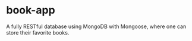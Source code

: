 # book-app
A fully RESTful database using MongoDB with Mongoose, where one can store their favorite books.
